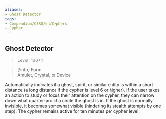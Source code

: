 ```yaml
---
aliases:
- Ghost Detector
tags:
- Compendium/CSRD/en/Cyphers
- Cypher
---
```


  
## Ghost Detector  
>Level: 1d6+1  
  
>[!info] Form  
>Amulet, Crystal, or Device
  
Automatically indicates if a ghost, spirit, or similar entity is within a short distance (a long distance if the cypher is level 6 or higher). If the user takes an action to study or focus their attention on the cypher, they can narrow down what quarter-arc of a circle the ghost is in. If the ghost is normally invisible, it becomes somewhat visible (hindering its stealth attempts by one step). The cypher remains active for ten minutes per cypher level.